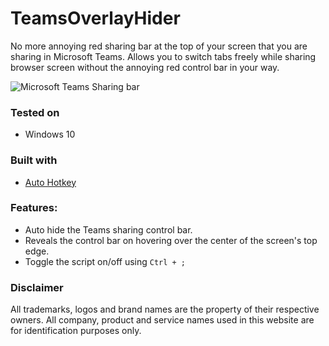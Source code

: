 # TeamsOverlayHider
No more annoying red sharing bar at the top of your screen that you are sharing in Microsoft Teams.
Allows you to switch tabs freely while sharing browser screen without the annoying red control bar in your way.

![Microsoft Teams Sharing bar](https://support.content.office.net/en-us/media/1690a680-10b5-4e10-8989-7d2a5b91e755.png)

### Tested on
- Windows 10

### Built with
- [Auto Hotkey](https://www.autohotkey.com/)

### Features:
- Auto hide the Teams sharing control bar.
- Reveals the control bar on hovering over the center of the screen's top edge.
- Toggle the script on/off using `Ctrl + ;`

### Disclaimer
All trademarks, logos and brand names are the property of their respective owners. All company, product and service names used in this website are for identification purposes only.
